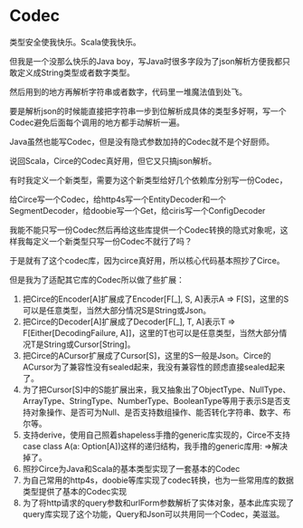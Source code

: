 # Codec

类型安全使我快乐。Scala使我快乐。

但我是一个没那么快乐的Java boy，写Java时很多字段为了json解析方便我都只敢定义成String类型或者数字类型。  

然后用到的地方再解析字符串或者数字，代码里一堆魔法值到处飞。

要是解析json的时候能直接把字符串一步到位解析成具体的类型多好啊，写一个Codec避免后面每个调用的地方都手动解析一遍。

Java虽然也能写Codec，但是没有隐式参数加持的Codec就不是个好厨师。  

说回Scala，Circe的Codec真好用，但它又只搞json解析。

有时我定义一个新类型，需要为这个新类型给好几个依赖库分别写一份Codec，  

给Circe写一个Codec，给http4s写一个EntityDecoder和一个SegmentDecoder，给doobie写一个Get，给ciris写一个ConfigDecoder

我能不能只写一份Codec然后再给这些库提供一个Codec转换的隐式对象呢，这样我每定义一个新类型只写一份Codec不就行了吗？

于是就有了这个codec库，因为circe真好用，所以核心代码基本照抄了Circe。

但是我为了适配其它库的Codec所以做了些扩展：

1. 把Circe的Encoder[A]扩展成了Encoder[F[_], S, A]表示A => F[S]，这里的S可以是任意类型，当然大部分情况S是String或Json。
2. 把Circe的Decoder[A]扩展成了Decoder[F[_], T, A]表示T => F[Either[DecodingFailure, A]]，这里的T也可以是任意类型，当然大部分情况T是String或Cursor[String]。
3. 把Circe的ACursor扩展成了Cursor[S]，这里的S一般是Json。Circe的ACursor为了兼容性没有sealed起来，我没有兼容性的顾虑直接sealed起来了。
4. 为了把Cursor[S]中的S能扩展出来，我又抽象出了ObjectType、NullType、ArrayType、StringType、NumberType、BooleanType等用于表示S是否支持对象操作、是否可为Null、是否支持数组操作、能否转化字符串、数字、布尔等。
5. 支持derive，使用自己照着shapeless手撸的generic库实现的，Circe不支持case class A(a: Option[A])这样的递归结构，我手撸的generic库用: =>解决掉了。
6. 照抄Circe为Java和Scala的基本类型实现了一套基本的Codec
7. 为自己常用的http4s，doobie等库实现了codec转换，也为一些常用库的数据类型提供了基本的Codec实现
8. 为了将http请求的query参数和urlForm参数解析了实体对象，基本此库实现了query库实现了这个功能，Query和Json可以共用同一个Codec，美滋滋。
